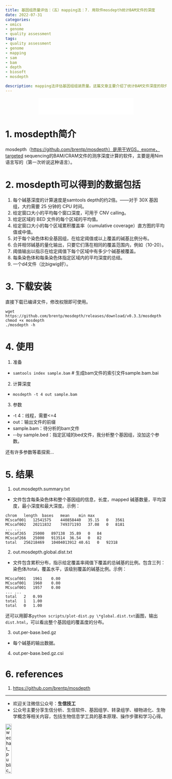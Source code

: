 ```yaml
---
title: 基因组质量评估：（五）mapping法：7. 用软件mosdepth统计BAM文件的深度
date: 2022-07-31
categories:
- omics
- genome
- quality assessment
tags:
- quality assessment
- genome
- mapping
- sam
- bam
- depth
- biosoft
- mosdepth

description: mapping法评估基因组组装质量。这篇文章主要介绍了统计BAM文件深度的软件mosdepth的安装和使用。
---
```


<div align="middle"><iframe frameborder="no" border="0" marginwidth="0" marginheight="0" width=298 height=52 src="//music.163.com/outchain/player?type=2&id=1514742&auto=1&height=32"></iframe></div>

# 1. mosdepth简介
mosdepth（https://github.com/brentp/mosdepth）是用于WGS，exome，targeted sequencing的BAM/CRAM文件的测序深度计算的软件，主要是用Nim语言写的（第一次听说这种语言）。

# 2. mosdepth可以得到的数据包括
1. 每个碱基深度的计算速度是samtools depth的约2倍。——对于 30X 基因组，大约需要 25 分钟的 CPU 时间。
2. 给定窗口大小的平均每个窗口深度，可用于 CNV calling。
3. 给定区域的 BED 文件的每个区域的平均值。
4. 给定窗口大小的每个区域累积覆盖率（cumulative coverage）直方图的平均值或中值。
5. 对于每个染色体和全基因组，在给定阈值或以上覆盖的碱基比例分布。
6. 合并相邻碱基的量化输出，只要它们落在相同的覆盖范围内，例如（10-20）。
7. 阈值输出以指示在给定阈值下每个区域中有多少个碱基被覆盖。
8. 每条染色体和每条染色体指定区域内的平均深度的总结。
9. 一个d4文件（比bigwig好）。

# 3. 下载安装
直接下载已编译文件，修改权限即可使用。

```
wget https://github.com/brentp/mosdepth/releases/download/v0.3.3/mosdepth
chmod +x mosdepth
./mosdepth -h
```

# 4. 使用
1. 准备
- `samtools index sample.bam` # 生成bam文件的索引文件sample.bam.bai

2. 计算深度
- `mosdepth -t 4 out sample.bam`

3. 参数
- -t 4：线程，需要<=4
- out：输出文件的前缀
- sample.bam：待分析的bam文件
- --by sample.bed：指定区域的bed文件，我分析整个基因组，没加这个参数。

还有许多参数等着探索...

# 5. 结果
1. out.mosdepth.summary.txt
- 文件包含每条染色体和整个基因组的信息，长度，mapped 碱基数量，平均深度，最小深度和最大深度。示例：

```
chrom	length	bases	mean	min	max
MCscaf001	12541575	440858440	35.15	0	3561
MCscaf002	20211832	749371193	37.08	0	8181
... ...
MCscaf265	25000	897138	35.89	0	84
MCscaf266	25000	913514	36.54	0	82
total	256218469	10404013912	40.61	0	92318
```

2. out.mosdepth.global.dist.txt
- 文件包含累积分布，指示给定覆盖率阈值下覆盖的总碱基的比例。包含三列：染色体/total，覆盖水平，该级别覆盖的碱基比例。示例：

```
MCscaf001	1961	0.00
MCscaf001	1960	0.00
MCscaf001	1957	0.00
... ...
total	2	0.99
total	1	1.00
total	0	1.00
```

还可以用脚本`python scripts/plot-dist.py \*global.dist.txt`画图，输出`dist.html`，可以看出整个基因组的覆盖度的分布。

3. out.per-base.bed.gz
- 每个碱基的输出数据。

4. out.per-base.bed.gz.csi

# 6. references
1. https://github.com/brentp/mosdepth

-------

- 欢迎关注微信公众号：**生信技工**
- 公众号主要分享生信分析、生信软件、基因组学、转录组学、植物进化、生物学概念等相关内容，包括生物信息学工具的基本原理、操作步骤和学习心得。

<img src="https://github.com/yanzhongsino/yanzhongsino.github.io/blob/hexo/source/wechat/Wechat_public_qrcode.jpg?raw=true" width=20% title="wechat_public_QRcode.png" align=center/>